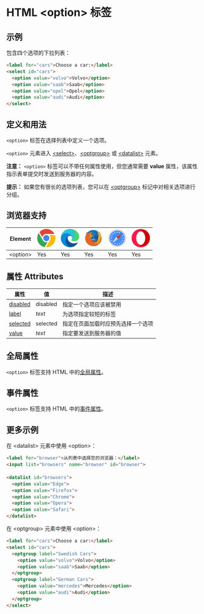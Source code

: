 HTML \<option> 标签
===

## 示例

包含四个选项的下拉列表：

```html idoc:preview:iframe
<label for="cars">Choose a car:</label>
<select id="cars">
  <option value="volvo">Volvo</option>
  <option value="saab">Saab</option>
  <option value="opel">Opel</option>
  <option value="audi">Audi</option>
</select>
```
<!--rehype:style=height: 60px;-->

## 定义和用法

`<option>` 标签在选择列表中定义一个选项。

`<option>` 元素进入 [\<select>](./select.md)、[\<optgroup>](./optgroup.md) 或 [\<datalist>](./datalist.md) 元素。

**注意：** `<option>` 标签可以不带任何属性使用，但您通常需要 **value** 属性，该属性指示表单提交时发送到服务器的内容。

**提示：** 如果您有很长的选项列表，您可以在 [\<optgroup>](./optgroup.md) 标记中对相关选项进行分组。

## 浏览器支持

| Element | ![chrome][1] | ![edge][2] | ![firefox][3] | ![safari][4] | ![opera][5] |
| ------- | --- | --- | --- | --- | --- |
| \<option> | Yes | Yes | Yes | Yes | Yes |

## 属性 Attributes

| 属性 | 值 | 描述 |
| ---- | ---- | ---- |
| [disabled](./option_disabled.md) | disabled | 指定一个选项应该被禁用 |
| [label](./option_label.md)       | *text*   | 为选项指定较短的标签 |
| [selected](./option_selected.md) | selected | 指定在页面加载时应预先选择一个选项 |
| [value](./option_value.md)       | *text*   | 指定要发送到服务器的值 |

## 全局属性

`<option>` 标签支持 HTML 中的[全局属性](../reference/standardattributes.md)。

## 事件属性

`<option>` 标签支持 HTML 中的[事件属性](../reference/eventattributes.md)。

## 更多示例

在 \<datalist> 元素中使用 \<option>：

```html idoc:preview:iframe
<label for="browser">从列表中选择您的浏览器：</label>
<input list="browsers" name="browser" id="browser">

<datalist id="browsers">
  <option value="Edge">
  <option value="Firefox">
  <option value="Chrome">
  <option value="Opera">
  <option value="Safari">
</datalist>
```
<!--rehype:style=height: 60px;-->

在 \<optgroup> 元素中使用 \<option>：

```html idoc:preview:iframe
<label for="cars">Choose a car:</label>
<select id="cars">
  <optgroup label="Swedish Cars">
    <option value="volvo">Volvo</option>
    <option value="saab">Saab</option>
  </optgroup>
  <optgroup label="German Cars">
    <option value="mercedes">Mercedes</option>
    <option value="audi">Audi</option>
  </optgroup>
</select>
```
<!--rehype:style=height: 60px;-->

[1]: ../assets/chrome.svg
[2]: ../assets/edge.svg
[3]: ../assets/firefox.svg
[4]: ../assets/safari.svg
[5]: ../assets/opera.svg